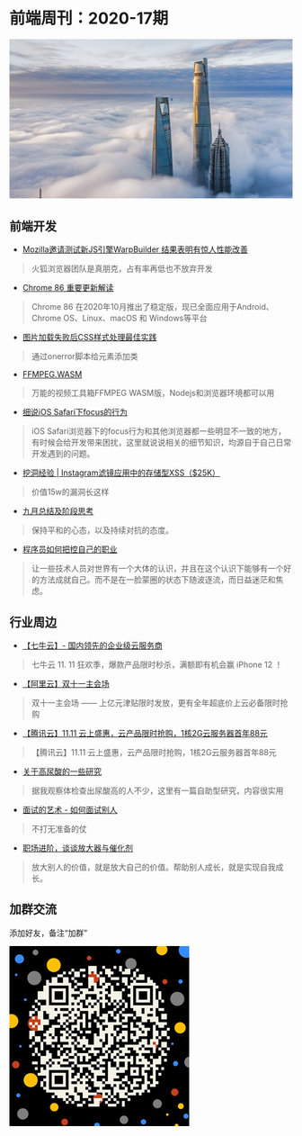 # 前端周刊：2020-17期

[![](/img/bing/20200903.png?imageMogr2/thumbnail/960x)](https://cn.bing.com/search?q=陆家嘴金融贸易区)

## 前端开发

- [Mozilla邀请测试新JS引擎WarpBuilder 结果表明有惊人性能改善](https://www.cnbeta.com/articles/tech/1034043.htm)

> 火狐浏览器团队是真朋克，占有率再低也不放弃开发

- [Chrome 86 重要更新解读](https://mp.weixin.qq.com/s?__biz=MzI5NjM5NDQxMg==&mid=2247487813&idx=1&sn=84b44c71a246a972176ad1884da428f1)

> Chrome 86 在2020年10月推出了稳定版，现已全面应用于Android、Chrome OS、Linux、macOS 和 Windows等平台

- [图片加载失败后CSS样式处理最佳实践](https://www.zhangxinxu.com/wordpress/2020/10/css-style-image-load-fail/)

> 通过onerror脚本给元素添加类

- [FFMPEG.WASM](https://ffmpegwasm.github.io/)

> 万能的视频工具箱FFMPEG WASM版，Nodejs和浏览器环境都可以用

- [细说iOS Safari下focus的行为](https://www.zhangxinxu.com/wordpress/2020/10/ios-safari-input-button-focus/)

> iOS Safari浏览器下的focus行为和其他浏览器都一些明显不一致的地方，有时候会给开发带来困扰，这里就说说相关的细节知识，均源自于自己日常开发遇到的问题。

- [挖洞经验 | Instagram滤镜应用中的存储型XSS（$25K）](https://www.freebuf.com/articles/web/253213.html)

> 价值15w的漏洞长这样

- [九月总结及阶段思考](https://liudanking.com/beautiful-life/thinking-in-writing-of-202009/)

> 保持平和的心态，以及持续对抗的态度。

- [程序员如何把控自己的职业](https://coolshell.cn/articles/20977.html)

> 让一些技术人员对世界有一个大体的认识，并且在这个认识下能够有一个好的方法成就自己。而不是在一脸蒙圈的状态下随波逐流，而日益迷茫和焦虑。

## 行业周边

- [【七牛云】- 国内领先的企业级云服务商](https://portal.qiniu.com/signup?code=1hfwb75ib2jbm)

> 七牛云 11. 11 狂欢季，爆款产品限时秒杀，满额即有机会赢 iPhone 12 ！

- [【阿里云】双十一主会场](https://www.aliyun.com/1111/home?userCode=y31qmczl)

> 双十一主会场 —— 上亿元津贴限时发放，更有全年超底价上云必备限时抢购

- [【腾讯云】11.11 云上盛惠，云产品限时抢购，1核2G云服务器首年88元](https://cloud.tencent.com/act/cps/redirect?redirect=1074&cps_key=55b0d6026f97f5980bceec15fcefa0af&from=console)

> 【腾讯云】11.11 云上盛惠，云产品限时抢购，1核2G云服务器首年88元

- [关于高尿酸的一些研究](http://blog.devtang.com/2020/09/19/study-of-HUA/)

> 据我观察体检查出尿酸高的人不少，这里有一篇自助型研究，内容很实用

- [面试的艺术 - 如何面试别人](http://blog.devtang.com/2020/09/24/how-to-interview/)

> 不打无准备的仗

- [职场进阶，谈谈放大器与催化剂](https://mp.weixin.qq.com/s?__biz=MzI0MjA1Mjg2Ng==&mid=2649869957&idx=1&sn=03d20ed2c72a8e008d91f44f97a3590a)

> 放大别人的价值，就是放大自己的价值。帮助别人成长，就是实现自我成长。

## 加群交流

添加好友，备注“加群”

![refned_x](../img/a/refined-x.jpg)

